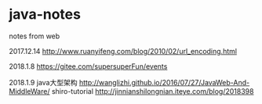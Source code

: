 # java-notes
notes from web

2017.12.14
http://www.ruanyifeng.com/blog/2010/02/url_encoding.html

2018.1.8
https://gitee.com/supersuperFun/events

2018.1.9
java大型架构
http://wanglizhi.github.io/2016/07/27/JavaWeb-And-MiddleWare/
shiro-tutorial
http://jinnianshilongnian.iteye.com/blog/2018398
